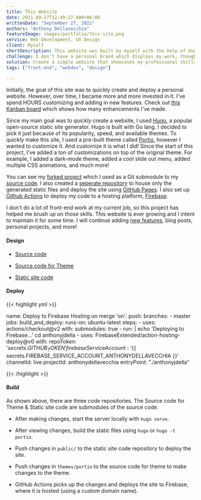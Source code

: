 ```yaml
---
title: This Website
date: 2021-09-27T12:49:27.000+06:00
writtenDate: "September 27, 2021"
authors: "Anthony Dellavecchia"
featureImage: images/portfolio/this-site.png
service: Web Development, UX Design
client: Myself
shortDescription: This website was built by myself with the help of Hugo, Portio theme, Firebase, and GitHub Pages.
challenge: I don't have a personal brand which displays my work, thoughts, skills, and experience.
solution: Create a simple website that showcases my professional skills.
tags: ["front-end", "webdev", "design"]

---
```


Initially, the goal of this site was to quickly create and deploy a personal website. However, over time, I became more and more invested in it. I've spend HOURS customizing and adding in new features. Check out [this Kanban board](https://github.com/users/anthonyjdella/projects/6) which shows how many enhancements I've made.

Since my main goal was to *quickly* create a website, I used [Hugo](https://gohugo.io/), a popular open-source static site generator. Hugo is built with Go lang. I decided to pick it just because of its popularity, speed, and available themes. To quickly make this site, I used a pre-built theme called [Portio](https://github.com/StaticMania/portio-hugo), however I wanted to customize it. And customize it is what I did! Since the start of this project, I've added a ton of customizations on top of the original theme. For example, I added a dark-mode theme, added a cool slide out menu, added multiple CSS animations, and much more! 

You can see my [forked project](https://github.com/anthonyjdella/portio-hugo) which I used as a Git submodule to my [source code](https://github.com/anthonyjdella/personal-website). I also created a [seperate repository](https://github.com/anthonyjdella/anthonyjdella.github.io) to house only the generated static files and deploy the site using [GitHub Pages](https://pages.github.com/). I also set up [Github Actions](https://github.com/features/actions) to deploy my code to a hosting platform, [Firebase](https://firebase.google.com/).

I don't do a lot of front-end work at my current job, so this project has helped me brush up on those skills. This website is ever growing and I intent to maintain it for some time. I will continue adding [new features](https://github.com/users/anthonyjdella/projects/6), blog posts, personal projects, and more! 

#### Design

* [Source code](https://github.com/anthonyjdella/personal-website)

* [Source code for Theme](https://github.com/anthonyjdella/portio-hugo)

* [Static site code](https://github.com/anthonyjdella/anthonyjdella.github.io)

#### Deploy

{{< highlight yml >}}

name: Deploy to Firebase Hosting on merge
'on':
  push:
    branches:
      - master
jobs:
  build_and_deploy:
    runs-on: ubuntu-latest
    steps:
      - uses: actions/checkout@v2
        with:
          submodules: true
      - run: |
          echo 'Deploying to Firebase...'
          cd anthonyjdella
      - uses: FirebaseExtended/action-hosting-deploy@v0
        with:
          repoToken: '${{ secrets.GITHUB_TOKEN }}'
          firebaseServiceAccount: '${{ secrets.FIREBASE_SERVICE_ACCOUNT_ANTHONYDELLAVECCHIA }}'
          channelId: live
          projectId: anthonydellavecchia
          entryPoint: "./anthonyjdella"

{{< /highlight >}}

#### Build

As shown above, there are three code repositories. The Source code for Theme & Static site code are submodules of the source code.

* After making changes, start the server locally with `hugo serve`.

* After viewing changes, build the static files using `hugo` or `hugo -t portio`.

* Push changes in `public/` to the static site code repository to deploy the site.

* Push changes in `themes/portio` to the source code for theme to make changes to the theme.

* GitHub Actions picks up the changes and deploys the site to Firebase, where it is hosted (using a custom domain name).